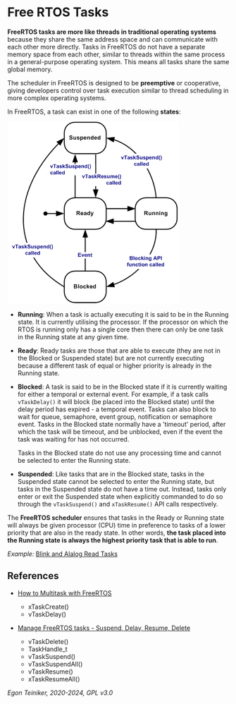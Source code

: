 # Free RTOS Tasks

**FreeRTOS tasks are more like threads in traditional operating systems** 
because they share the same address space and can communicate with each 
other more directly.
Tasks in FreeRTOS do not have a separate memory space from each other, 
similar to threads within the same process in a general-purpose operating 
system. This means all tasks share the same global memory.

The scheduler in FreeRTOS is designed to be **preemptive** or cooperative, 
giving developers control over task execution similar to thread scheduling in 
more complex operating systems.

In FreeRTOS, a task can exist in one of the following **states**:

![Tast States](figures/tskstate.gif)

* **Running**: When a task is actually executing it is said to be in the Running 
    state. It is currently utilising the processor. If the processor on which 
    the RTOS is running only has a single core then there can only be one task 
    in the Running state at any given time.

* **Ready**: Ready tasks are those that are able to execute (they are not in 
    the Blocked or Suspended state) but are not currently executing because 
    a different task of equal or higher priority is already in the Running state.

* **Blocked**: A task is said to be in the Blocked state if it is currently 
    waiting for either a temporal or external event. For example, if a task 
    calls `vTaskDelay()` it will block (be placed into the Blocked state) until 
    the delay period has expired - a temporal event. Tasks can also block to wait 
    for queue, semaphore, event group, notification or semaphore event. 
    Tasks in the Blocked state normally have a 'timeout' period, after which 
    the task will be timeout, and be unblocked, even if the event the task 
    was waiting for has not occurred.

    Tasks in the Blocked state do not use any processing time and cannot be 
    selected to enter the Running state.

* **Suspended**: Like tasks that are in the Blocked state, tasks in the 
    Suspended state cannot be selected to enter the Running state, but 
    tasks in the Suspended state do not have a time out. 
    Instead, tasks only enter or exit the Suspended state when explicitly 
    commanded to do so through the `vTaskSuspend()` and `xTaskResume()` API 
    calls respectively.

The **FreeRTOS scheduler** ensures that tasks in the Ready or Running state 
will always be given processor (CPU) time in preference to tasks of a lower 
priority that are also in the ready state. 
In other words, **the task placed into the Running state is always the 
highest priority task that is able to run**.

_Example:_ [Blink and Alalog Read Tasks](tasks/blink-analog-read/) 


## References 

* [How to Multitask with FreeRTOS](https://youtu.be/WQGAs9MwXno)    
    * xTaskCreate()
    * vTaskDelay()

* [Manage FreeRTOS tasks - Suspend, Delay, Resume, Delete](https://youtu.be/jJaGRCgDo9s?si=1ZBI1Coe6A3cQmLx)
    * vTaskDelete()        
    * TaskHandle_t
    * vTaskSuspend()
    * vTaskSuspendAll()
    * vTaskResume()
    * xTaskResumeAll()


*Egon Teiniker, 2020-2024, GPL v3.0*     